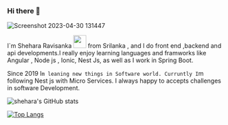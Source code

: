 ### Hi there 👋
 

 ![Screenshot 2023-04-30 131447](https://user-images.githubusercontent.com/50373843/235341824-27f68370-39c5-419f-9d01-02561f3dfee1.jpg)



 I`m Shehara Ravisanka <img src="https://media.giphy.com/media/WUlplcMpOCEmTGBtBW/giphy.gif" width="30"> from Srilanka , and I do front end ,backend and api developments.I really enjoy learning languages and framworks like Angular , Node js , Ionic, Nest Js,  as well as I work in Spring Boot.
 
 Since 2019 I`m leaning new things in Software world. Curruntly I`m following Nest js with Micro Services. I always happy to accepts challenges in software Development.
 
 ![shehara's GitHub stats](https://github-readme-stats.vercel.app/api?username=shehararavisanka)
 
 

[![Top Langs](https://github-readme-stats.vercel.app/api/top-langs/?username=shehararavisanka&langs_count=8)](https://github.com/anuraghazra/github-readme-stats)
